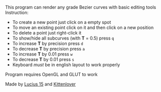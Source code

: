 This program can render any grade Bezier curves with basic editing tools
Instruction:
- To create a new point just click on a empty spot
- To move an existing point click on it and then click on a new position
- To delete a point just right-click it
- To show/hide all subcurves (with **T** = 0.5) press `q`
- To increase **T** by precision press `d`
- To decrease **T** by precision press `a`
- To increase **T** by 0.01 press `w`
- To decrease **T** by 0.01 press `s`
- Keyboard *must* be in english layout to work properly

Program requires OpenGL and GLUT to work

Made by [Lucius 15](https://github.com/Lucius15) and [Kittenlover](https://github.com/Kittenlover229)